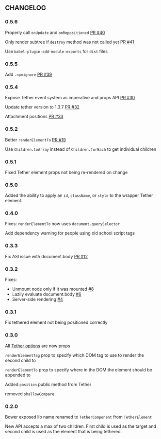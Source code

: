 ## CHANGELOG
### 0.5.6
Properly call `onUpdate` and `onRepositioned` [PR #40](https://github.com/souporserious/react-tether/pull/40)

Only render subtree if `destroy` method was not called yet [PR #41](https://github.com/souporserious/react-tether/pull/41)

Use `babel-plugin-add-module-exports` for `dist` files

### 0.5.5
Add `.npmignore` [PR #39](https://github.com/souporserious/react-tether/pull/39)

### 0.5.4
Expose Tether event system as imperative and props API [PR #30](https://github.com/souporserious/react-tether/pull/30)

Update tether version to 1.3.7 [PR #32](https://github.com/souporserious/react-tether/pull/32)

Attachment positions [PR #33](https://github.com/souporserious/react-tether/pull/33)

### 0.5.2
Better `renderElementTo` [PR #19](https://github.com/souporserious/react-tether/pull/19)

Use `Children.toArray` instead of `Children.forEach` to get individual children

### 0.5.1
Fixed Tether element props not being re-rendered on change

### 0.5.0
Added the ability to apply an `id`, `className`, or `style` to the wrapper Tether element.

### 0.4.0
Fixes:
  `renderElementTo` now uses `document.querySelector`

Add dependency warning for people using old school script tags

### 0.3.3
Fix ASI issue with document.body [PR #12](https://github.com/souporserious/react-tether/pull/12)

### 0.3.2
Fixes:
- Unmount node only if it was mounted [#8](https://github.com/souporserious/react-tether/issues/8)
- Lazily evaluate document.body [#6](https://github.com/souporserious/react-tether/issues/6)
- Server-side rendering [#4](https://github.com/souporserious/react-tether/issues/4)

### 0.3.1
Fix tethered element not being positioned correctly

### 0.3.0
All [Tether options](http://tether.io/#options) are now props

`renderElementTag` prop to specify which DOM tag to use to render the second child to

`renderElementTo` prop to specify where in the DOM the element should be appended to

Added `position` public method from Tether

removed `shallowCompare`

### 0.2.0
Bower exposed lib name renamed to `TetherComponent` from `TetherElement`

New API accepts a max of two children. First child is used as the target and second child is used as the element that is being tethered.
